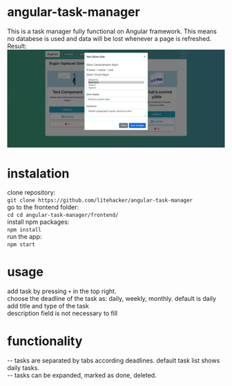 # angular-task-manager
This is a task manager fully functional on Angular framework. This means no databese is used and data will be lost whenever a page is refreshed.  
Result:  
![Angular Gorev Yoneticisi](/additional-media/Angular-Gorev-Yoneticisi.png)
# instalation
clone repository:  
`git clone https://github.com/litehacker/angular-task-manager`  
go to the frontend folder:  
`cd cd angular-task-manager/frontend/`  
install npm packages:  
`npm install`  
run the app:  
`npm start`  
# usage
add task by pressing `+` in the top right.  
choose the deadline of the task as: daily, weekly, monthly. default is daily    
add title and type of the task  
description field is not necessary to fill

# functionality
-- tasks are separated by tabs according deadlines. default task list shows daily tasks.  
-- tasks can be expanded, marked as done, deleted.
